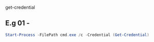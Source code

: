 get-credential

## E.g 01 - 
````powershell
Start-Process -FilePath cmd.exe /c -Credential (Get-Credential)
````
